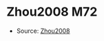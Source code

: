 <a name="material" />

# Zhou2008 M72
<script type="application/ld+json">
  {
    "@context": "https://schema.org/",
    "@type": "ChemicalSubstance",
    "http://purl.org/dc/terms/conformsTo":
      {
        "@type": "CreativeWork",
        "@id": "https://bioschemas.org/profiles/ChemicalSubstance/0.4-RELEASE/"
      },
    "@id": "https://egonw.github.io/nanowiki/nanowiki284.html#material",
    "name": "Zhou2008 M72",
    "sameAs": "http://127.0.0.1/mediawiki/index.php/Special:URIResolver/Zhou2008_M72"
  }
</script>


* Source: [Zhou2008](Zhou2008.md)
